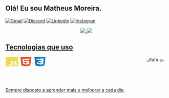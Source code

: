 ## Olá! Eu sou Matheus Moreira.

<div>

[![Gmail](https://img.shields.io/badge/Gmail-D14836?style=for-the-badge&logo=gmail&logoColor=white)](https://mail.google.com/mail/u/3/?ogbl)
[![Discord](https://img.shields.io/badge/Discord-7289DA?style=for-the-badge&logo=discord&logoColor=white)](https://discord.com/channels/@me)
[![Linkedin](https://img.shields.io/badge/LinkedIn-0077B5?style=for-the-badge&logo=linkedin&logoColor=white)](https://www.linkedin.com/in/matheus-moreira-1aaa61238/)
[![Instagran](https://img.shields.io/badge/Instagram-E4405F?style=for-the-badge&logo=instagram&logoColor=white)](https://www.instagram.com/matheus_m_90/)

</div>

<div align="center">
  <a href="https://github.com/MatheusMcod">
  <img height="180em" src="https://github-readme-stats.vercel.app/api?username=MatheusMcod&show_icons=true&theme=dracula&include_all_commits=true&count_private=true"/>
  <img height="180em" src="https://github-readme-stats.vercel.app/api/top-langs/?username=MatheusMcod&layout=compact&langs_count=7&theme=dracula"/>
</div>

## Tecnologias que uso

<div style="display: inline_block">
  <img align="center" alt="Rafa-Js" height="30" width="40" src="https://raw.githubusercontent.com/devicons/devicon/master/icons/javascript/javascript-plain.svg">
  <img align="center" alt="Rafa-HTML" height="30" width="40" src="https://raw.githubusercontent.com/devicons/devicon/master/icons/html5/html5-original.svg">
  <img align="center" alt="Rafa-CSS" height="30" width="40" src="https://raw.githubusercontent.com/devicons/devicon/master/icons/css3/css3-original.svg">
  <img align="right" alt="Rafa-pic" height="135" style="border-radius:50px;" src="https://animeshouse.net/wp-content/uploads/2022/02/Screenshot_4263-426x240.jpg">
</div>
<br>
<br>
<br>
    
Sempre disposto a aprender mais e melhorar a cada dia.
